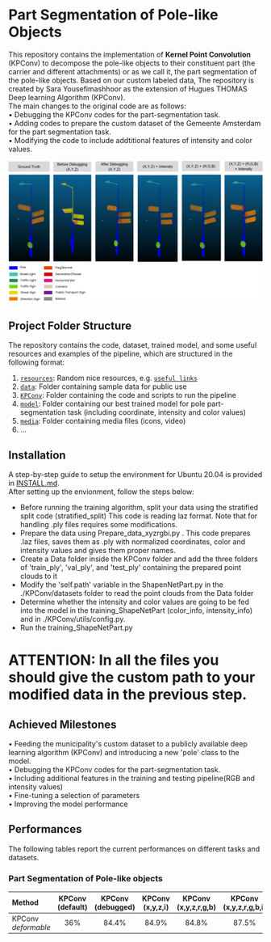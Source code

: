 # Part Segmentation of Pole-like Objects

This repository contains the implementation of **Kernel Point Convolution** (KPConv) to decompose the pole-like objects to their constituent part (the carrier and different attachments) or as we call it, the part segmentation of the pole-like objects. Based on our custom labeled data, 
The repository is created by Sara Yousefimashhoor as the extension of Hugues THOMAS Deep learning Algorithm (KPConv). <br />
The main changes to the original code are as follows:<br />
•	Debugging the KPConv codes for the part-segmentation task.<br />
•	Adding codes to prepare the custom dataset of the Gemeente Amsterdam for the part segmentation task.<br />
•	Modifying the code to include addtitional features of intensity and color values.<br />



![Intro figure](https://github.com/Amsterdam-Internships/Pole-Part-Segmentation/blob/master/Picture1.png)


## Project Folder Structure
The repository contains the code, dataset, trained model, and some useful resources and examples of the pipeline, which are structured in the following format:

1) [`resources`](./resources): Random nice resources, e.g. [`useful links`](./resources/README.md)
1) [`data`](./data): Folder containing sample data for public use
1) [`KPConv`](./KPConv): Folder containing the code and scripts to run the pipeline
1) [`model`](./model): Folder containing our best trained model for pole part-segmentation task (including coordinate, intensity and color values)
3) [`media`](./media): Folder containing media files (icons, video)
4) ...


## Installation

A step-by-step guide to setup the environment for Ubuntu 20.04 is provided in [INSTALL.md](./INSTALL.md). <br />
After setting up the envionment, follow the steps below: <br />

* Before running the training algorithm, split your data using the stratified split code (stratified_split) This code is reading laz format. Note that for handling .ply files requires some modifications.
* Prepare the data using Prepare_data_xyzrgbi.py . This code prepares .laz files, saves them as .ply with normalized coordinates, color and intensity values and gives them proper names. 
* Create a Data folder inside the KPConv folder and add the three folders of 'train_ply', 'val_ply', and 'test_ply' containing the prepared point clouds to it
* Modify the 'self.path' variable in the ShapenNetPart.py in the ./KPConv/datasets folder to read the point clouds from the Data folder
* Determine whether the intensity and color values are going to be fed into the model in the training_ShapeNetPart (color_info, intensity_info) and in ./KPConv/utils/config.py.
* Run the training_ShapeNetPart.py

# ATTENTION: In all the files you should give the custom path to your modified data in the previous step. 



## Achieved Milestones

•	Feeding the municipality's custom dataset to a publicly available deep learning algorithm (KPConv) and introducing a new 'pole' class to the model. <br />
•	Debugging the KPConv codes for the part-segmentation task.<br />
•	Including additional features in the training and testing pipeline(RGB and intensity values)<br />
•	Fine-tuning a selection of parameters <br />
•	Improving the model performance

 

## Performances

The following tables report the current performances on different tasks and datasets. 

### Part Segmentation of Pole-like objects 

| Method | KPConv (default) | KPConv (debugged) | KPConv (x,y,z,i) |  KPConv (x,y,z,r,g,b) | KPConv (x,y,z,r,g,b,i) |
| :--- | :---: | :---: | :---: | :---: | :---: |
| KPConv _deformable_      | 36% |  84.4%  |  84.9%  |  84.8%  | 87.5% 


